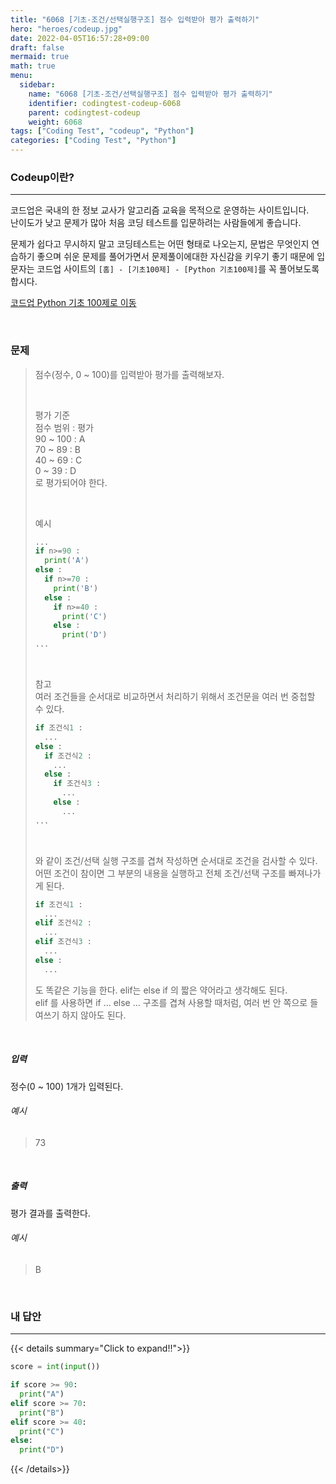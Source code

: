 ```yaml
---
title: "6068 [기초-조건/선택실행구조] 점수 입력받아 평가 출력하기"
hero: "heroes/codeup.jpg"
date: 2022-04-05T16:57:28+09:00
draft: false
mermaid: true
math: true
menu:
  sidebar:
    name: "6068 [기초-조건/선택실행구조] 점수 입력받아 평가 출력하기"
    identifier: codingtest-codeup-6068
    parent: codingtest-codeup
    weight: 6068
tags: ["Coding Test", "codeup", "Python"]
categories: ["Coding Test", "Python"]
---
```


### Codeup이란?
---
코드업은 국내의 한 정보 교사가 알고리즘 교육을 목적으로 운영하는 사이트입니다.\
난이도가 낮고 문제가 많아 처음 코딩 테스트를 입문하려는 사람들에게 좋습니다.

문제가 쉽다고 무시하지 말고 코딩테스트는 어떤 형태로 나오는지, 문법은 무엇인지 연습하기 좋으며 쉬운 문제를 풀어가면서 문제풀이에대한 자신감을 키우기 좋기 때문에 입문자는 코드업 사이트의 `[홈] - [기초100제] - [Python 기초100제]`를 꼭 풀어보도록 합시다.

[코드업 Python 기초 100제로 이동](https://codeup.kr/problemsetsol.php?psid=33)


&nbsp;

### 문제
> 점수(정수, 0 ~ 100)를 입력받아 평가를 출력해보자.
> 
> &nbsp;
> 
> 평가 기준\
> 점수 범위 : 평가\
>  90 ~ 100 : A\
>  70 ~   89 : B\
>  40 ~   69 : C\
>    0 ~   39 : D\
> 로 평가되어야 한다.
> 
> &nbsp;
> 
> 예시
> ```python
> ...
> if n>=90 :
>   print('A')
> else :
>   if n>=70 :
>     print('B')
>   else :
>     if n>=40 :
>       print('C')
>     else :
>       print('D') 
> ...
> ```
> 
> &nbsp;
> 
> 참고\
> 여러 조건들을 순서대로 비교하면서 처리하기 위해서 조건문을 여러 번 중첩할 수 있다.
> ```python
> if 조건식1 :
>   ...
> else :
>   if 조건식2 :
>     ...
>   else :
>     if 조건식3 :
>       ...
>     else :
>       ...
> ...
> ```
> 
> &nbsp;
> 
> 와 같이 조건/선택 실행 구조를 겹쳐 작성하면 순서대로 조건을 검사할 수 있다.\
> 어떤 조건이 참이면 그 부분의 내용을 실행하고 전체 조건/선택 구조를 빠져나가게 된다.
> ```python
> if 조건식1 : 
>   ... 
> elif 조건식2 : 
>   ... 
> elif 조건식3 : 
>   ... 
> else : 
>   ...
> ```
> 도 똑같은 기능을 한다. elif는 else if 의 짧은 약어라고 생각해도 된다.\
> elif 를 사용하면 if ... else ... 구조를 겹쳐 사용할 때처럼, 여러 번 안 쪽으로 들여쓰기 하지 않아도 된다.


&nbsp;

##### 입력
정수(0 ~ 100) 1개가 입력된다.
###### 예시
> 73

&nbsp;

##### 출력
평가 결과를 출력한다.
###### 예시
> B

&nbsp;

### 내 답안
---
{{< details summary="Click to expand!!">}}
```python
score = int(input())

if score >= 90:
  print("A")
elif score >= 70:
  print("B")
elif score >= 40:
  print("C")
else:
  print("D")
```
{{< /details>}}